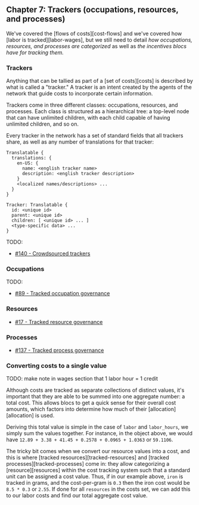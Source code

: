 ## Chapter 7: Trackers (occupations, resources, and processes)

We've covered the [flows of costs][cost-flows] and we've covered how [labor is tracked][labor-wages], but we still need to detail *how occupations, resources, and processes are categorized* as well as *the incentives blocs have for tracking them.*

### Trackers

Anything that can be tallied as part of a [set of costs][costs] is described by what is called a "tracker." A tracker is an intent created by the agents of the network that guide costs to incorporate certain information.

Trackers come in three different classes: occupations, resources, and processes. Each class is structured as a hierarchical tree: a top-level node that can have unlimited children, with each child capable of having unlimited children, and so on.

Every tracker in the network has a set of standard fields that all trackers share, as well as any number of translations for that tracker:

```
Translatable {
  translations: {
    en-US: {
      name: <english tracker name>
      description: <english tracker description>
    }
    <localized names/descriptions> ...
  }
}

Tracker: Translatable {
  id: <unique id>
  parent: <unique id>
  children: [ <unique id> ... ]
  <type-specific data> ...
}
```

TODO:

- [#140 - Crowdsourced trackers](https://github.com/basisproject/tracker/issues/140)

### Occupations

TODO:

- [#89 - Tracked occupation governance](https://github.com/basisproject/tracker/issues/89)

### Resources

- [#17 - Tracked resource governance](https://github.com/basisproject/tracker/issues/17)

### Processes

- [#137 - Tracked process governance](https://github.com/basisproject/tracker/issues/137)

### Converting costs to a single value

TODO: make note in wages section that 1 labor hour = 1 credit

Although costs are tracked as separate collections of distinct values, it's important that they are able to be summed into one aggregate number: a total cost. This allows blocs to get a quick sense for their overall cost amounts, which factors into determine how much of their [allocation][allocation] is used.

Deriving this total value is simple in the case of `labor` and `labor_hours`, we simply sum the values together. For instance, in the object above, we would have `12.89 + 3.38 + 41.45 + 0.2578 + 0.0965 + 1.0363` or `59.1106`.

The tricky bit comes when we convert our resource values into a cost, and this is where [tracked resources][tracked-resources] and [tracked processes][tracked-processes] come in: they allow categorizing a [resource][resources] within the cost tracking system such that a standard unit can be assigned a cost value. Thus, if in our example above, `iron` is tracked in grams, and the cost-per-gram is `0.3` then the iron cost would be `8.5 * 0.3` or `2.55`. If done for all `resources` in the costs set, we can add this to our labor costs and find our total aggregate cost value.

